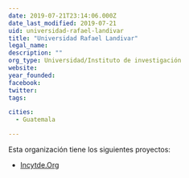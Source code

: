 ```yaml
---
date: 2019-07-21T23:14:06.000Z
date_last_modified: 2019-07-21
uid: universidad-rafael-landivar
title: "Universidad Rafael Landivar"
legal_name: 
description: ""
org_type: Universidad/Instituto de investigación
website: 
year_founded: 
facebook: 
twitter: 
tags:

cities: 
  - Guatemala

---
```


Esta organización tiene los siguientes proyectos:

- [Incytde.Org](/i/incytde-org.html)
